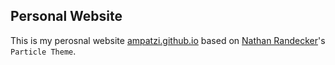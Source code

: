## Personal Website

This is my perosnal website [ampatzi.github.io](https://ampatzi.github.io) based on [Nathan Randecker](https://github.com/nrandecker/particle)'s `Particle Theme`.
